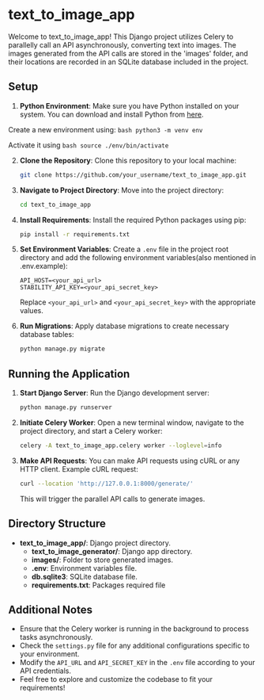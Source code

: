 # text_to_image_app

Welcome to text_to_image_app! This Django project utilizes Celery to parallelly call an API asynchronously, converting text into images. The images generated from the API calls are stored in the 'images' folder, and their locations are recorded in an SQLite database included in the project.

## Setup

1. **Python Environment**: Make sure you have Python installed on your system. You can download and install Python from [here](https://www.python.org/downloads/).

Create a new environment using:
    ```bash
    python3 -m venv env
    ```

Activate it using
    ```bash
    source ./env/bin/activate
    ```

2. **Clone the Repository**: Clone this repository to your local machine:

    ```bash
    git clone https://github.com/your_username/text_to_image_app.git
    ```

3. **Navigate to Project Directory**: Move into the project directory:

    ```bash
    cd text_to_image_app
    ```

4. **Install Requirements**: Install the required Python packages using pip:

    ```bash
    pip install -r requirements.txt
    ```

5. **Set Environment Variables**: Create a `.env` file in the project root directory and add the following environment variables(also mentioned in .env.example):

    ```plaintext
    API_HOST=<your_api_url>
    STABILITY_API_KEY=<your_api_secret_key>
    ```

    Replace `<your_api_url>` and `<your_api_secret_key>` with the appropriate values.

6. **Run Migrations**: Apply database migrations to create necessary database tables:

    ```bash
    python manage.py migrate
    ```

## Running the Application

1. **Start Django Server**: Run the Django development server:

    ```bash
    python manage.py runserver
    ```

2. **Initiate Celery Worker**: Open a new terminal window, navigate to the project directory, and start a Celery worker:

    ```bash
    celery -A text_to_image_app.celery worker --loglevel=info
    ```

3. **Make API Requests**: You can make API requests using cURL or any HTTP client. Example cURL request:

    ```bash
    curl --location 'http://127.0.0.1:8000/generate/'
    ```

    This will trigger the parallel API calls to generate images.

## Directory Structure

- **text_to_image_app/**: Django project directory.
    - **text_to_image_generator/**: Django app directory.
    - **images/**: Folder to store generated images.
    - **.env**: Environment variables file.
    - **db.sqlite3**: SQLite database file.
    - **requirements.txt**: Packages required file

## Additional Notes

- Ensure that the Celery worker is running in the background to process tasks asynchronously.
- Check the `settings.py` file for any additional configurations specific to your environment.
- Modify the `API_URL` and `API_SECRET_KEY` in the `.env` file according to your API credentials.
- Feel free to explore and customize the codebase to fit your requirements!